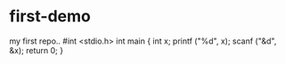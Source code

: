 # first-demo
my first repo.. 
#int <stdio.h>
int main {
int x;
printf ("%d", x);
scanf ("&d", &x);
return 0;
}
